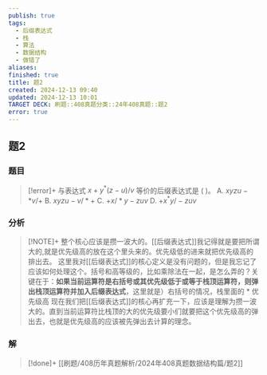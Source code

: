 ```yaml
---
publish: true
tags:
  - 后缀表达式
  - 栈
  - 算法
  - 数据结构
  - 做错了
aliases: 
finished: true
title: 题2
created: 2024-12-13 09:40
updated: 2024-12-13 10:01
TARGET DECK: 刷题::408真题分类::24年408真题::题2
error: true
---
```

## 题2
### 题目
> [!error]+
> 与表达式 $x + {y}^{ * }( {z - u}) /v$ 等价的后缀表达式是 (   )。
> A. ${xyzu} -  * v/ +$
> B. ${xyzu} - v/ *  +$
> C. $+ x/ * y - {zuv}$
> D. $+ {x}^{ * }y/ - {zuv}$
### 分析
> [!NOTE]+
> 整个核心应该是攒一波大的。[[后缀表达式]]我记得就是要把所谓大的,就是优先级高的放在这个里头来的。优先级低的进来就把优先级高的排出去。
> 这里我对[[后缀表达式]]的核心定义是没有问题的，但是我忘记了应该如何处理这个。括号和高等级的，比如乘除法在一起，是怎么弄的？关键在于：**如果当前运算符是右括号或其优先级低于或等于栈顶运算符，则弹出栈顶运算符并加入后缀表达式**，这里就是）右括号的情况，栈里面的 * 优先级高
> 现在我们把[[后缀表达式]]的核心再扩充一下，应该是理解为攒一波大的。直到当前运算符比栈顶的大的优先级要小们就要把这个优先级高的弹出去，也就是优先级高的应该被先弹出去计算的理念。
### 解
> [!done]+
> [[刷题/408历年真题解析/2024年408真题数据结构篇/题2]]